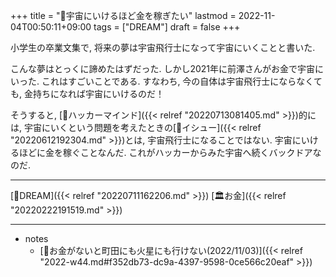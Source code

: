 +++
title = "🚀宇宙にいけるほど金を稼ぎたい"
lastmod = 2022-11-04T00:50:11+09:00
tags = ["DREAM"]
draft = false
+++

小学生の卒業文集で, 将来の夢は宇宙飛行士になって宇宙にいくことと書いた.

こんな夢はとっくに諦めたはずだった. しかし2021年に前澤さんがお金で宇宙にいった. これはすごいことである. すなわち, 今の自体は宇宙飛行士にならなくても, 金持ちになれば宇宙にいけるのだ！

そうすると, [🔖ハッカーマインド]({{< relref "20220713081405.md" >}})的には, 宇宙にいくという問題を考えたときの[📝イシュー]({{< relref "20220612192304.md" >}})とは, 宇宙飛行士になることではない. 宇宙にいけるほどに金を稼ぐことなんだ. これがハッカーからみた宇宙へ続くバックドアなのだ.

---

[🚀DREAM]({{< relref "20220711162206.md" >}}) [🏛お金]({{< relref "20220222191519.md" >}})

---

-   notes
    -   [💭お金がないと町田にも火星にも行けない(2022/11/03)]({{< relref "2022-w44.md#f352db73-dc9a-4397-9598-0ce566c20eaf" >}})
